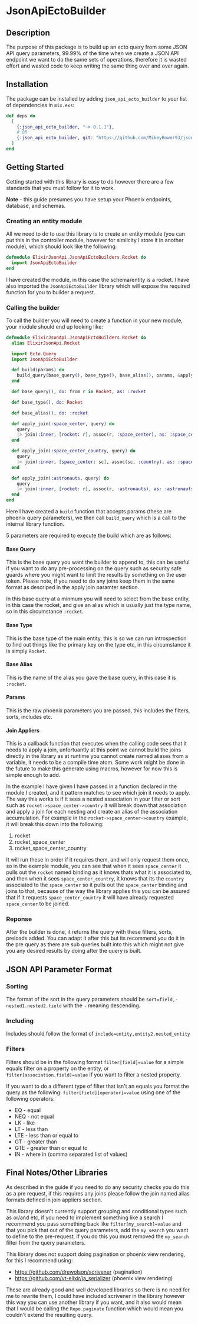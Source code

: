 # JsonApiEctoBuilder

## Description
The purpose of this package is to build up an ecto query from some JSON API query parameters, 99.99% of the time when we create a JSON API endpoint we want to do the same sets of operations, therefore it is wasted effort and wasted code to keep writing the same thing over and over again.

## Installation
The package can be installed by adding `json_api_ecto_builder` to your list of dependencies in `mix.exs`:

```elixir
def deps do
  [
    {:json_api_ecto_builder, "~> 0.1.1"},
    # OR
    {:json_api_ecto_builder, git: "https://github.com/MikeyBower93/json_api_ecto_builder.git"}
  ]
end
```
## Getting Started

Getting started with this library is easy to do however there are a few standards that you must follow for it to work.

**Note** - this guide presumes you have setup your Phoenix endpoints, database, and  schemas.

### Creating an entity module

All we need to do to use this library is to create an entity module (you can put this in the controller module, however for simlicity I store it in another module), which should look like the following:

```elixir
defmodule ElixirJsonApi.JsonApiEctoBuilders.Rocket do
  import JsonApiEctoBuilder
end
```
I have created the module, in this case the schema/entity is a rocket. I have also imported the `JsonApiEctoBuilder` library which will expose the required function for you to builder a request.

### Calling the builder
To call the builder you will need to create a function in your new module, your module should end up looking like:

```elixir
defmodule ElixirJsonApi.JsonApiEctoBuilders.Rocket do
  alias ElixirJsonApi.Rocket

  import Ecto.Query
  import JsonApiEctoBuilder

  def build(params) do
    build_query(base_query(), base_type(), base_alias(), params, &apply_join/2)
  end

  def base_query(), do: from r in Rocket, as: :rocket

  def base_type(), do: Rocket

  def base_alias(), do: :rocket

  def apply_join(:space_center, query) do
    query
    |> join(:inner, [rocket: r], assoc(r, :space_center), as: :space_center)
  end

  def apply_join(:space_center_country, query) do
    query
    |> join(:inner, [space_center: sc], assoc(sc, :country), as: :space_center_country)
  end

  def apply_join(:astronauts, query) do
    query
    |> join(:inner, [rocket: r], assoc(r, :astronauts), as: :astronauts)
  end
end

```

Here I have created a `build` function that accepts params (these are phoenix query parameters), we then call `build_query` which is a call to the internal library function.

5 parameters are required to execute the build which are as follows:

#### Base Query
This is the base query you want the builder to append to, this can be useful if you want to do any pre-processing on the query such as security safe guards where you might want to limit the results by something on the user token. Please note, if you need to do any joins keep them in the same format as descriped in the apply join paramter section.

In this base query at a minmum you will need to select from the base entity, in this case the rocket, and give an alias which is usually just the type name, so in this circumstance `:rocket`.

#### Base Type
This is the base type of the main entity, this is so we can run introspection to find out things like the primary key on the type etc, in this circumstance it is simply `Rocket`.

#### Base Alias
This is the name of the alias you gave the base query, in this case it is `:rocket`.

#### Params
This is the raw phoenix parameters you are passed, this includes the filters, sorts, includes etc.

#### Join Appliers
This is a callback function that executes when the calling code sees that it needs to apply a join, unfortuantly at this point we cannot build the joins directly in the library as at runtime you cannot create named aliases from a variable, it needs to be a compile time atom. Some work might be done in the future to make this generate using macros, however for now this is simple enough to add.

In the example I have given I have passed in a function declared in the module I created, and it pattern matches to see which join it needs to apply. The way this works is if it sees a nested association in your filter or sort such as `rocket->space_center->country` it will break down that association and apply a join for each nesting and create an alias of the association accumulation. For example in the `rocket->space_center->country` example, it will break this down into the following:

1. rocket
2. rocket_space_center
3. rocket_space_center_country

It will run these in order if it requires them, and will only request them once, so in the example module, you can see that when it sees `space_center` it pulls out the `rocket` named binding as it knows thats what it is associated to, and then when it sees `space_center_country`, it knows that its the `country` associated to the `space_center` so it pulls out the `space_center` binding and joins to that, because of the way the library applies this you can be assured that if it requests `space_center_country` it will have already requested `space_center` to be joined.

### Reponse
After the builder is done, it returns the query with these filters, sorts, preloads added. You can adapt it after this but its recommend you do it in the pre query as there are sub queries built into this which might not give you any desired results by doing after the query is built.

## JSON API Parameter Format

### Sorting
The format of the sort in the query parameters should be `sort=field,-nested1.nested2.field` with the `-` meaning descending.

### Including
Includes should follow the format of `include=entity,entity2.nested_entity`

### Filters
Filters should be in the following format `filter[field]=value` for a simple equals filter on a property on the entity, or `filter[association.field]=value` if you want to filter a nested property.

If you want to do a different type of filter that isn't an equals you format the query as the following: `filter[field][operator]=value` using one of the following operators:
- EQ - equal
- NEQ - not equal
- LK - like
- LT - less than
- LTE - less than or equal to
- GT - greater than
- GTE - greater than or equal to
- IN - where in (comma separated list of values)

## Final Notes/Other Libraries

As described in the guide if you need to do any security checks you do this as a pre request, if this requires any joins please follow the join named alias formats defined in join appliers section.

This library doesn't currently support grouping and conditional types such as or/and etc, if you need to implement something like a search I recommend you pass something back like `filter[my_search]=value` and that you pick that out of the query parameters, add the `my_search` you want to define to the pre-request, if you do this you must removed the `my_search` filter from the query parameters.

This library does not support doing pagination or phoenix view rendering, for this I recommend using:
- https://github.com/drewolson/scrivener (pagination)
- https://github.com/vt-elixir/ja_serializer (phoenix view rendering)

These are already good and well developed libraries so there is no need for me to rewrite them, I could have included scrivener in the library however this way you can use another library if you want, and it also would mean that I would be calling the `Repo.paginate` function which would mean you couldn't extend the resulting query.

